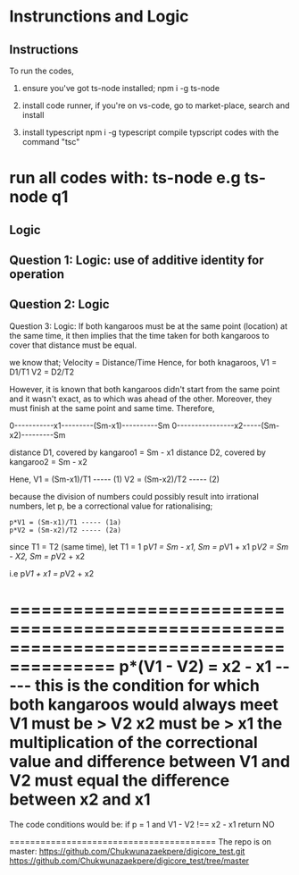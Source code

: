 Instrunctions and Logic
==============================================================
Instructions
-------------------------------------------------------------
To run the codes, 
1) ensure you've got ts-node installed;
npm i -g ts-node

2) install code runner, if you're on vs-code, go to market-place, search and install
3) install typescript
npm i -g typescript
compile typscript codes with the command "tsc"

run all codes with: ts-node <filename>
e.g ts-node q1
=================================================================
Logic
--------------------------------------------------
Question 1:
Logic: use of additive identity for operation
--------------------------------------------------
Question 2:
Logic
-------------------------------------------------
Question 3: 
Logic: If both kangaroos must be at the same point (location) at the same time,
it then implies that the time taken for both kangaroos to cover that distance must be equal.

we know that; Velocity = Distance/Time
Hence, for both knagaroos, V1 = D1/T1
V2 = D2/T2

However, it is known that both kangaroos didn't start from the same point and it wasn't exact, as to which was ahead of the other. Moreover, they must finish at the same point and same time. Therefore,

0-----------x1---------(Sm-x1)----------Sm
0----------------x2-----(Sm-x2)---------Sm

distance D1, covered by kangaroo1 = Sm - x1
distance D2, covered by kangaroo2 = Sm - x2

Hene, V1 = (Sm-x1)/T1 ----- (1)
      V2 = (Sm-x2)/T2 ----- (2)

because the division of numbers could possibly result into irrational numbers,
let p, be a correctional value for rationalising;

    p*V1 = (Sm-x1)/T1 ----- (1a)
    p*V2 = (Sm-x2)/T2 ----- (2a)
since T1 = T2 (same time), let T1 = 1
p*V1 = Sm - x1, Sm = p*V1 + x1
p*V2 = Sm - X2, Sm = p*V2 + x2

i.e p*V1 + x1 = p*V2 + x2

========================================================================================
p*(V1 - V2) = x2 - x1 ----- this is the condition for which both kangaroos would always meet
V1 must be > V2
x2 must be > x1
the multiplication of the correctional value and difference between V1 and V2 must equal
the difference between x2 and x1
==========================================================================================

The code conditions would be:
if p = 1 and V1 - V2 !== x2 - x1 return NO

========================================
The repo is on master:
https://github.com/Chukwunazaekpere/digicore_test.git
https://github.com/Chukwunazaekpere/digicore_test/tree/master